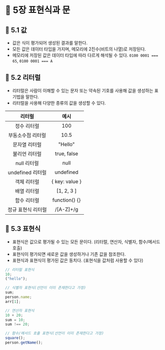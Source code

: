 # 📕 5장 표현식과 문

## 📝 5.1 값

- 값은 식이 평가되어 생성된 결과를 말한다.
- 모든 값은 데이터 타입을 가지며, 메모리에 2진수(비트의 나열)로 저장된다.
- 메모리에 저장된 값은 데이터 타입에 따라 다르게 해석될 수 있다. `0100 0001 === 65`, `0100 0001 === A`

## 📝 5.2 리터럴

- 리터럴은 사람이 이해할 수 있는 문자 또는 약속된 기호를 사용해 값을 생성하는 표기법을 말한다.
- 리터럴을 사용해 다양한 종류의 값을 생성할 수 있다.

|       리터럴       |      예시      |
| :----------------: | :------------: |
|    정수 리터럴     |      100       |
| 부동소수점 리터럴  |      10.5      |
|   문자열 리터럴    |    "Hello"     |
|   불리언 리터럴    |  true, false   |
|    null 리터럴     |      null      |
|  undefined 리터럴  |   undefined    |
|    객체 리터럴     | { key: value } |
|    배열 리터럴     |   [1, 2, 3 ]   |
|    함수 리터럴     | function() {}  |
| 정규 표현식 리터럴 |   /[A-Z]+/g    |

## 📝 5.3 표현식

- 표현식은 값으로 평가될 수 있는 모든 문이다. (리터럴, 연산자, 식별자, 함수/메서드 호출)
- 표현식이 평가되면 새로운 값을 생성하거나 기존 값을 참조한다.
- 표현식과 표현식이 평가된 값은 동치다. (표현식을 값처럼 사용할 수 있다)

```js
// 리터럴 표현식
10;
("hello");

// 식별자 표현식(선언이 이미 존재한다고 가정)
sum;
person.name;
arr[1];

// 연산자 표현식
10 + 20;
sum = 10;
sum !== 20;

// 함수/메서드 호출 표현식(선언이 이미 존재한다고 가정)
square();
person.getName();
```
